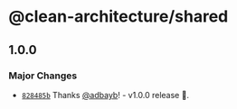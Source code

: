 # @clean-architecture/shared

## 1.0.0

### Major Changes

- [`828485b`](https://github.com/adbayb/clean-architecture/commit/828485bf23d21e28f3a146fcf8a89cd97a5afd70) Thanks [@adbayb](https://github.com/adbayb)! - v1.0.0 release 🚀.
